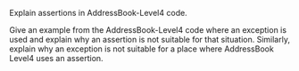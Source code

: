<panel type="info" header="`W7.6a` Can explain assertions :star::star::star:" expanded no-close>
  <include src="../../book/errorHandling/assertions/what/full.md" />
<!-- TODO: add evidence -->
</panel>

<!-- ==================================================================================================== -->

<panel type="info" header="`W7.6b` Can use assertions :star::star::star:" expanded no-close>
  <include src="../../book/errorHandling/assertions/how/full.md" />
  <panel header=":dart: Evidence" expanded>

Explain assertions in AddressBook-Level4 code.

  </panel>
</panel>

<!-- ==================================================================================================== -->

<panel type="success" header="`W7.6c` Can use assertions optimally :star::star::star::star:" expanded no-close>
  <include src="../../book/errorHandling/assertions/when/full.md" />
  <panel header=":dart: Evidence" expanded>

Give an example from the AddressBook-Level4 code where an exception is used and explain why an assertion is not suitable for that situation.
Similarly, explain why an exception is not suitable for a place where AddressBook Level4 uses an assertion.  

  </panel>
</panel>
